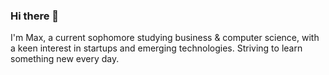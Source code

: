### Hi there 👋

I'm Max, a current sophomore studying business & computer science, with a keen interest in startups and emerging technologies. Striving to learn something new every day.

